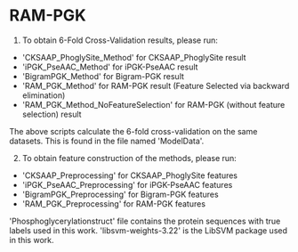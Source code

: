 # RAM-PGK

1. To obtain 6-Fold Cross-Validation results, please run:
- 'CKSAAP_PhoglySite_Method' for CKSAAP_PhoglySite result
- 'iPGK_PseAAC_Method' for iPGK-PseAAC result
- 'BigramPGK_Method' for Bigram-PGK result
- 'RAM_PGK_Method' for RAM-PGK result (Feature Selected via backward elimination)
- 'RAM_PGK_Method_NoFeatureSelection' for RAM-PGK (without feature selection) result 

The above scripts calculate the 6-fold cross-validation on the same datasets. This is found in the file named 'ModelData'. 

2. To obtain feature construction of the methods, please run:
- 'CKSAAP_Preprocessing' for CKSAAP_PhoglySite features
- 'iPGK_PseAAC_Preprocessing' for iPGK-PseAAC features
- 'BigramPGK_Preprocessing' for Bigram-PGK features
- 'RAM_PGK_Preprocessing' for RAM-PGK features

'Phosphoglycerylationstruct' file contains the protein sequences with true labels used in this work. 
'libsvm-weights-3.22' is the LibSVM package used in this work.
